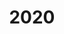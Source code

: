 ---
layout: robot
title: 2020
robot: Hajile
game: Infinite Recharge
thumbnail: /assets/2020/2020InfiniteRechargeRobot.jpg
---